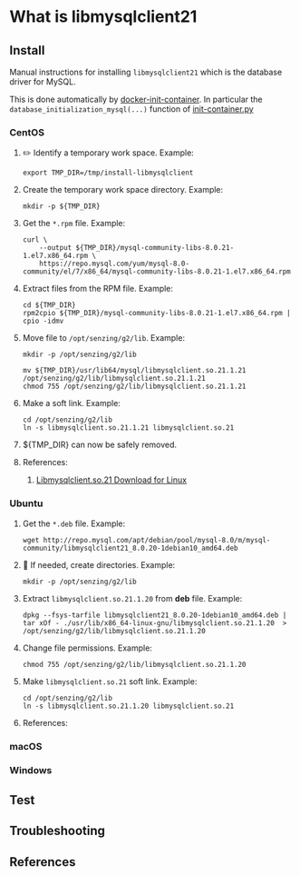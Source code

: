 # What is libmysqlclient21

## Install

Manual instructions for installing `libmysqlclient21` which is the database driver for MySQL.

This is done automatically by
[docker-init-container](https://github.com/senzing-garage/docker-init-container).
In particular the `database_initialization_mysql(...)` function of
[init-container.py](https://github.com/senzing-garage/docker-init-container/blob/main/init-container.py)

### CentOS

1. :pencil2: Identify a temporary work space.
   Example:

    ```console
    export TMP_DIR=/tmp/install-libmysqlclient
    ```

1. Create the temporary work space directory.
   Example:

    ```console
    mkdir -p ${TMP_DIR}
    ```

1. Get the `*.rpm` file.
   Example:

    ```console
    curl \
        --output ${TMP_DIR}/mysql-community-libs-8.0.21-1.el7.x86_64.rpm \
        https://repo.mysql.com/yum/mysql-8.0-community/el/7/x86_64/mysql-community-libs-8.0.21-1.el7.x86_64.rpm
    ```

1. Extract files from the RPM file.
   Example:

    ```console
    cd ${TMP_DIR}
    rpm2cpio ${TMP_DIR}/mysql-community-libs-8.0.21-1.el7.x86_64.rpm | cpio -idmv
    ```

1. Move file to `/opt/senzing/g2/lib`.
   Example:

    ```console
    mkdir -p /opt/senzing/g2/lib

    mv ${TMP_DIR}/usr/lib64/mysql/libmysqlclient.so.21.1.21 /opt/senzing/g2/lib/libmysqlclient.so.21.1.21
    chmod 755 /opt/senzing/g2/lib/libmysqlclient.so.21.1.21
    ```

1. Make a soft link.
   Example:

    ```console
    cd /opt/senzing/g2/lib
    ln -s libmysqlclient.so.21.1.21 libmysqlclient.so.21
    ```

1. ${TMP_DIR} can now be safely removed.

1. References:
    1. [Libmysqlclient.so.21 Download for Linux](https://pkgs.org/download/libmysqlclient.so.21)

### Ubuntu

1. Get the `*.deb` file.
   Example:

    ```console
    wget http://repo.mysql.com/apt/debian/pool/mysql-8.0/m/mysql-community/libmysqlclient21_8.0.20-1debian10_amd64.deb
    ```

1. :thinking: If needed, create directories.
   Example:

    ```console
    mkdir -p /opt/senzing/g2/lib
    ```

1. Extract `libmysqlclient.so.21.1.20` from **deb** file.
   Example:

    ```console
    dpkg --fsys-tarfile libmysqlclient21_8.0.20-1debian10_amd64.deb | tar xOf - ./usr/lib/x86_64-linux-gnu/libmysqlclient.so.21.1.20  > /opt/senzing/g2/lib/libmysqlclient.so.21.1.20
    ```

1. Change file permissions.
   Example:

    ```console
    chmod 755 /opt/senzing/g2/lib/libmysqlclient.so.21.1.20
    ```

1. Make `libmysqlclient.so.21` soft link.
   Example:

    ```console
    cd /opt/senzing/g2/lib
    ln -s libmysqlclient.so.21.1.20 libmysqlclient.so.21
    ```

1. References:

### macOS

### Windows

## Test

## Troubleshooting

## References
